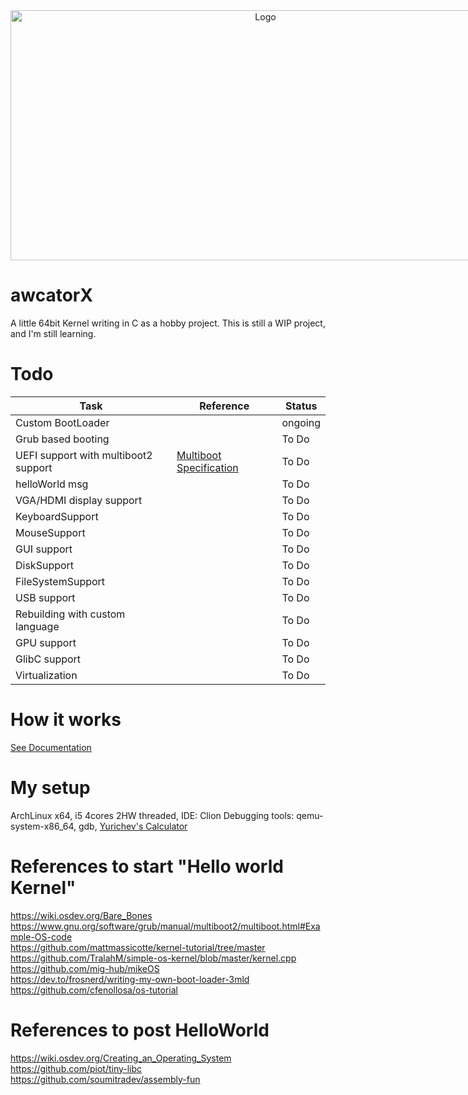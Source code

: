 <div align="center" style="position: relative; width: 800px; height: 400px; overflow: hidden;">
  <img src="https://github.com/awcator/awcatorX/assets/54628909/e10f7800-3ac3-4c14-8435-0990623521ce" alt="Logo" style="position: absolute; top: 50%; left: 50%; transform: translate(-50%, -50%); width: 100%; height: 100%; object-fit: cover;">
</div>

# awcatorX

A little 64bit Kernel writing in C as a hobby project.
This is still a WIP project, and I'm still learning.

# Todo

| Task                                 | Reference                                                                        | Status  |
|--------------------------------------|----------------------------------------------------------------------------------|---------|
| Custom BootLoader                    |                                                                                  | ongoing |
| Grub based booting                   |                                                                                  | To Do   |
| UEFI support with multiboot2 support | [Multiboot Specification](https://en.wikipedia.org/wiki/Multiboot_specification) | To Do   |
| helloWorld msg                       |                                                                                  | To Do   |
| VGA/HDMI display support             |                                                                                  | To Do   |
| KeyboardSupport                      |                                                                                  | To Do   |
| MouseSupport                         |                                                                                  | To Do   |
| GUI support                          |                                                                                  | To Do   |
| DiskSupport                          |                                                                                  | To Do   |
| FileSystemSupport                    |                                                                                  | To Do   |
| USB support                          |                                                                                  | To Do   |
| Rebuilding with custom language      |                                                                                  | To Do   |
| GPU support                          |                                                                                  | To Do   |
| GlibC support                        |                                                                                  | To Do   |
| Virtualization                       |                                                                                  | To Do   |

# How it works

[See Documentation](documentation/0.how_it_works.md)

# My setup

ArchLinux x64, i5 4cores 2HW threaded, IDE: Clion
Debugging tools: qemu-system-x86_64, gdb, [Yurichev's Calculator](https://yurichev.com/progcalc/)

# References to start "Hello world Kernel"

https://wiki.osdev.org/Bare_Bones  <br>
https://www.gnu.org/software/grub/manual/multiboot2/multiboot.html#Example-OS-code <br>
https://github.com/mattmassicotte/kernel-tutorial/tree/master <br>
https://github.com/TralahM/simple-os-kernel/blob/master/kernel.cpp <br>
https://github.com/mig-hub/mikeOS <br>
https://dev.to/frosnerd/writing-my-own-boot-loader-3mld <br>
https://github.com/cfenollosa/os-tutorial <br>
# References to post HelloWorld

https://wiki.osdev.org/Creating_an_Operating_System <br>
https://github.com/piot/tiny-libc <br>
https://github.com/soumitradev/assembly-fun <br>
